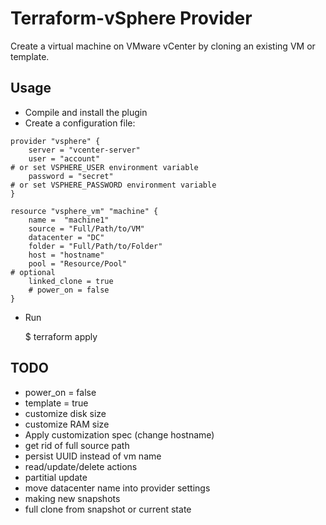 # Terraform-vSphere Provider

Create a virtual machine on VMware vCenter by cloning an existing VM or template.

## Usage

- Compile and install the plugin
- Create a configuration file:
```
provider "vsphere" {
    server = "vcenter-server"
    user = "account"
# or set VSPHERE_USER environment variable
    password = "secret"
# or set VSPHERE_PASSWORD environment variable
}

resource "vsphere_vm" "machine" {
    name =  "machine1"
    source = "Full/Path/to/VM"
    datacenter = "DC"
    folder = "Full/Path/to/Folder"
    host = "hostname"
    pool = "Resource/Pool"
# optional
    linked_clone = true
    # power_on = false
}
```
- Run

    $ terraform apply

## TODO

- power_on = false
- template = true
- customize disk size
- customize RAM size
- Apply customization spec (change hostname)
- get rid of full source path
- persist UUID instead of vm name
- read/update/delete actions
- partitial update
- move datacenter name into provider settings
- making new snapshots
- full clone from snapshot or current state
